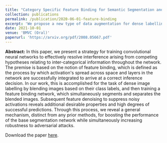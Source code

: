 ```yaml
---
title: "Category Specific Feature Binding for Semantic Segmentation and Adversarial Robustness"
collection: publications
permalink: /publication/2020-06-01-feature-binding
excerpt: 'We propose a new type of data augmentation for dense labelling tasks. We train neural networks to seperate and label mixed images based on their co-occurance probabilities.'
date: 2021-10-01
venue: 'BMVC (Oral)'
paperurl: 'https://arxiv.org/pdf/2008.05667.pdf'
---
```


**Abstract:** In this paper, we present a strategy for training convolutional neural networks to effectively resolve interference arising from competing hypotheses relating to inter-categorical information throughout the network. The premise is based on the notion of feature binding, which is defined as the process by which activation's spread across space and layers in the network are successfully integrated to arrive at a correct inference decision. In our work, this is accomplished for the task of dense image labelling by blending images based on their class labels, and then training a feature binding network, which simultaneously segments and separates the blended images. Subsequent feature denoising to suppress noisy activations reveals additional desirable properties and high degrees of successful predictions. Through this process, we reveal a general mechanism, distinct from any prior methods, for boosting the performance of the base segmentation network while simultaneously increasing robustness to adversarial attacks.


Download the paper [here](https://arxiv.org/abs/2008.05667).
